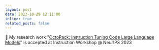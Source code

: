 ```yaml
---
layout: post
date: 2023-10-29 12:11:00
inline: true
related_posts: false
---
```


🚀 My research work "[OctoPack: Instruction Tuning Code Large Language Models](https://arxiv.org/abs/2308.07124)" is accepted at Instruction Workshop @ NeurIPS 2023
